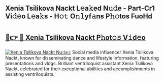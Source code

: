 ## Xenia Tsilikova Nackt L𝚎a𝚔ed N𝚞𝚍e - Part-Cr1 Vi𝚍𝚎o L𝚎a𝚔s - H𝚘𝚝 O𝚗𝚕yf𝚊ns P𝚑𝚘tos FuoHd

# <h2><a href="http://kf7t52d.oniu.top/?m=Xenia+Tsilikova+Nackt">🔗👉 🔴 Xenia Tsilikova Nackt P𝚑ot𝚘𝚜 V𝚒d𝚎o</a></h2>

[![Xenia Tsilikova Nackt Nu𝚍e𝚜](https://i.imgur.com/0qMVB7G.gif)](http://kf7t52d.oniu.top/?m=Xenia+Tsilikova+Nackt)
Social media influencer Xenia Tsilikova Nackt, known for disseminating dance and lifestyle information, featuring presentations and vlogs. Brilliant ventriloquist assistant Xenia Tsilikova Nackt, celebrated for their exceptional abilities and accomplishments in assisting ventriloquists.  
